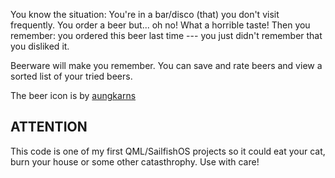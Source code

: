 You know the situation: You're in a bar/disco (that) you don't visit frequently.
You order a beer but... oh no! What a horrible taste!  Then you remember: you 
ordered this beer last time --- you just didn't remember that you disliked it.

Beerware will make you remember. You can save and rate beers and view a
sorted list of your tried beers.

The beer icon is by [aungkarns](https://openclipart.org/detail/73591/beer)

## ATTENTION
This code is one of my first QML/SailfishOS projects so it could eat your
cat, burn your house or some other catasthrophy. Use with care!
